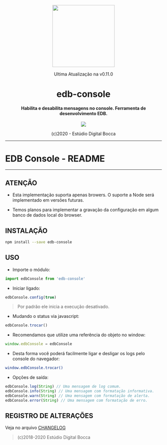 <p align="center">
  <img src="https://estudiodigitalbocca.com.br/edb-logo.svg" width="200px">
  <p align="center">Ultima Atualização na v0.11.0</p>
  <h1 align="center">edb-console</h1>
  <h4 align="center">
    Habilita e desabilita mensagens no console. Ferramenta de desenvolvimento EDB.
  </h4>
  <p align="center">
    <img src="https://badgen.net/badge/version/v0.11.0/orange">
  </p>
  <p align="center">(c)2020 - Estúdio Digital Bocca</p>
</p>

---

# EDB Console - README

---

## ATENÇÃO

- Esta implementação suporta apenas browers. O suporte a Node será implementado em versões futuras.

- Temos planos para implementar a gravação da configuração em algum banco de dados local do browser.

## INSTALAÇÃO

```bash
npm install --save edb-console
```

## USO

- Importe o módulo:

```js
import edbConsole from 'edb-console'
```

- Iniciar ligado:

```js
edbConsole.config(true)
```

> Por padrão ele inicia a execução desativado.

- Mudando o status via javascript:

```js
edbConsole.trocar()
```

- Recomendamos que utilize uma referência do objeto no window:

```js
window.edbConsole = edbConsole
```

- Desta forma você poderá facilmente ligar e desligar os logs pelo console do navegador:

```bash
window.edbConsole.trocar()
```

- Opções de saída:

```javascript
edbConsole.log(String) // Uma mensagem de log comum.
edbConsole.info(String) // Uma mensagem com formatação informativa.
edbConsole.warn(String) // Uma mensagem com formatação de alerta.
edbConsole.error(String) // Uma mensagem com formatação de erro.
```

## REGISTRO DE ALTERAÇÕES

Veja no arquivo [CHANGELOG](CHANGELOG.md)

> (c)2018-2020 Estúdio Digital Bocca

